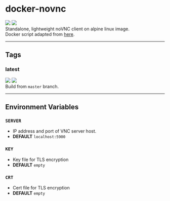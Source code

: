 # docker-novnc

[![](https://img.shields.io/docker/pulls/hdavid0510/novnc?style=flat-square)](https://hub.docker.com/r/hdavid0510/novnc) [![](https://img.shields.io/github/issues/hdavid0510/docker-novnc?style=flat-square)](https://github.com/hdavid0510/docker-novnc/issues)    
Standalone, lightweight noVNC client on alpine linux image.  
Docker script adapted from [here](https://github.com/ondh/dockerfiles/tree/master/novnc-proxy).


---
## Tags

### latest
[![](https://img.shields.io/docker/v/hdavid0510/novnc/latest?style=flat-square)]() [![](https://img.shields.io/docker/image-size/hdavid0510/novnc/latest?style=flat-square)]()  
Build from `master` branch.


---
## Environment Variables

### `SERVER`
* IP address and port of VNC server host.
* **DEFAULT** `localhost:5900`

### `KEY`
* Key file for TLS encryption
* **DEFAULT** `empty`

### `CRT`
* Cert file for TLS encryption
* **DEFAULT** `empty`
